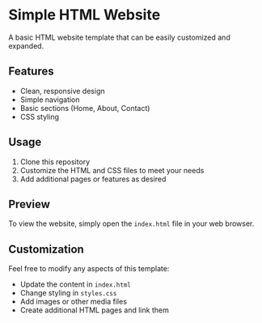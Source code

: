 # Simple HTML Website

A basic HTML website template that can be easily customized and expanded.

## Features

- Clean, responsive design
- Simple navigation
- Basic sections (Home, About, Contact)
- CSS styling

## Usage

1. Clone this repository
2. Customize the HTML and CSS files to meet your needs
3. Add additional pages or features as desired

## Preview

To view the website, simply open the `index.html` file in your web browser.

## Customization

Feel free to modify any aspects of this template:

- Update the content in `index.html`
- Change styling in `styles.css`
- Add images or other media files
- Create additional HTML pages and link them
